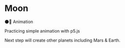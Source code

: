 # Moon
🌑🚀 Animation

Practicing simple animation with p5.js

Next step will create other planets including Mars & Earth.
